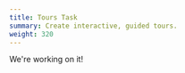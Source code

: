 ```yaml
---
title: Tours Task
summary: Create interactive, guided tours. 
weight: 320
---
```


We're working on it!